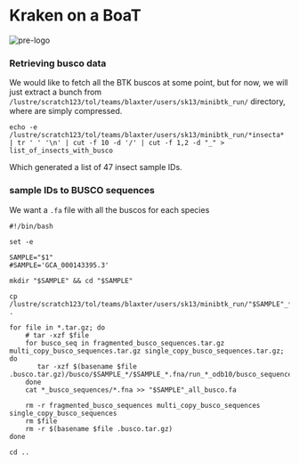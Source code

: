 # Kraken on a BoaT

![pre-logo](https://i.pinimg.com/originals/d3/21/43/d321439e8da4d90cb6372766c5fc7a34.png)

### Retrieving busco data

We would like to fetch all the BTK buscos at some point, but for now, we will just extract a bunch from `/lustre/scratch123/tol/teams/blaxter/users/sk13/minibtk_run/` directory, where are simply compressed.

```
echo -e /lustre/scratch123/tol/teams/blaxter/users/sk13/minibtk_run/*insecta* | tr ' ' '\n' | cut -f 10 -d '/' | cut -f 1,2 -d "_" > list_of_insects_with_busco
```

Which generated a list of 47 insect sample IDs.

### sample IDs to BUSCO sequences

We want a `.fa` file with all the buscos for each species

```
#!/bin/bash

set -e

SAMPLE="$1"
#SAMPLE='GCA_000143395.3'

mkdir "$SAMPLE" && cd "$SAMPLE"

cp /lustre/scratch123/tol/teams/blaxter/users/sk13/minibtk_run/"$SAMPLE"_* . 

for file in *.tar.gz; do
    # tar -xzf $file
    for busco_seq in fragmented_busco_sequences.tar.gz multi_copy_busco_sequences.tar.gz single_copy_busco_sequences.tar.gz; do
       tar -xzf $(basename $file .busco.tar.gz)/busco/$SAMPLE_*/$SAMPLE_*.fna/run_*_odb10/busco_sequences/$busco_seq
    done
    cat *_busco_sequences/*.fna >> "$SAMPLE"_all_busco.fa

    rm -r fragmented_busco_sequences multi_copy_busco_sequences single_copy_busco_sequences
    rm $file
    rm -r $(basename $file .busco.tar.gz)
done

cd ..
```

